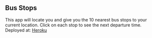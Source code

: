 ## Bus Stops

This app will locate you and give you the 10 nearest bus stops to your current location.
Click on each stop to see the next departure time. 
Deployed at: [Heroku](https://peaceful-headland-58324.herokuapp.com/)